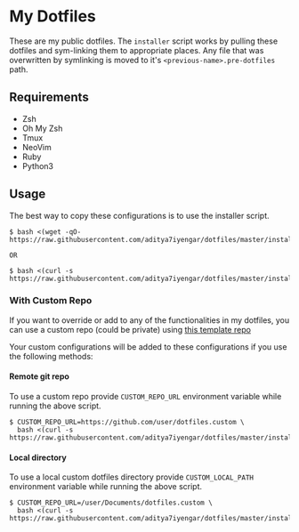 # My Dotfiles

These are my public dotfiles. The `installer` script works by pulling
these dotfiles and sym-linking them to appropriate places. Any file that was
overwritten by symlinking is moved to it's `<previous-name>.pre-dotfiles` path.

## Requirements

- Zsh
- Oh My Zsh
- Tmux
- NeoVim
- Ruby
- Python3

## Usage

The best way to copy these configurations is to use the installer script.

```
$ bash <(wget -qO- https://raw.githubusercontent.com/aditya7iyengar/dotfiles/master/installer.sh)

OR

$ bash <(curl -s https://raw.githubusercontent.com/aditya7iyengar/dotfiles/master/installer.sh)
```

### With Custom Repo

If you want to override or add to any of the functionalities in my dotfiles,
you can use a custom repo (could be private) using [this template repo](https://github.com/aditya7iyengar/dotfiles.custom-template)

Your custom configurations will be added to these configurations if you use
the following methods:

#### Remote git repo

To use a custom repo provide `CUSTOM_REPO_URL` environment variable while
running the above script.

```
$ CUSTOM_REPO_URL=https://github.com/user/dotfiles.custom \
  bash <(curl -s https://raw.githubusercontent.com/aditya7iyengar/dotfiles/master/installer.sh)
```

#### Local directory

To use a local custom dotfiles directory provide `CUSTOM_LOCAL_PATH` environment 
variable while running the above script.

```
$ CUSTOM_REPO_URL=/user/Documents/dotfiles.custom \
  bash <(curl -s https://raw.githubusercontent.com/aditya7iyengar/dotfiles/master/installer.sh)
```

